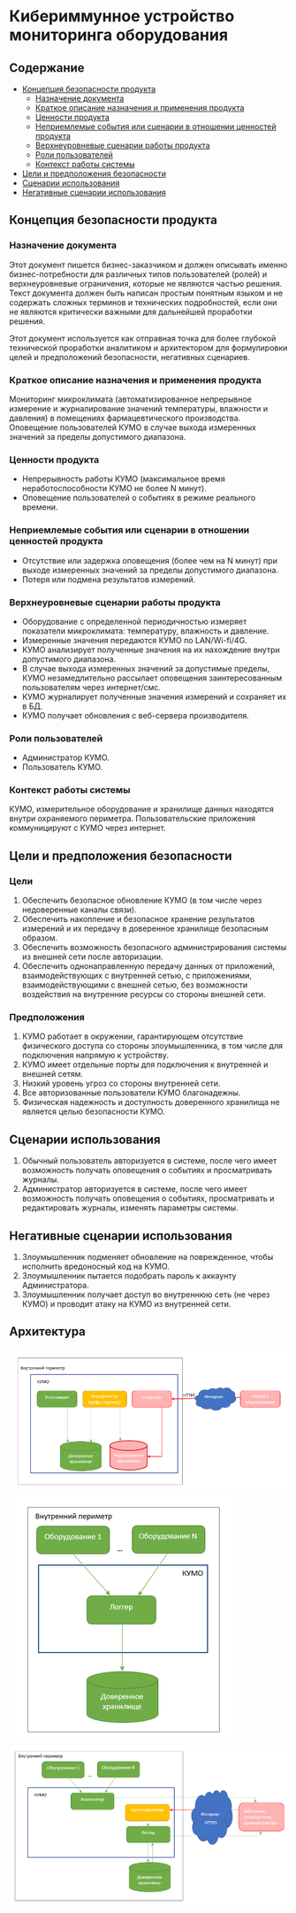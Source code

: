 # Кибериммунное устройство мониторинга оборудования

## Содержание <a name="#содержание-"></a>
- [Концепция безопасности продукта](#концепция-безопасности-продукта-)
  - [Назначение документа](#назначение-документа-)
  - [Краткое описание назначения и применения продукта](#краткое-описание-назначения-и-применения-продукта-)
  - [Ценности продукта](#ценности-продукта-)
  - [Неприемлемые события или сценарии в отношении ценностей продукта](#неприемлемые-события-или-сценарии-в-отношении-ценностей-продукта-)
  - [Верхнеуровневые сценарии работы продукта](#верхнеуровневые-сценарии-работы-продукта-)
  - [Роли пользователей](#роли-пользователей-)
  - [Контекст работы системы](#контекст-работы-системы-)
- [Цели и предположения безопасности](#цели-и-предположения-безопасности-)
- [Сценарии использования](#сценарии-использования-)
- [Негативные сценарии использования](#негативные-сценарии-использования-)
## Концепция безопасности продукта <a name="#концепция-безопасности-продукта-"></a>
### Назначение документа <a name="#назначение-документа-"></a>
Этот документ пишется бизнес-заказчиком и должен описывать именно бизнес-потребности для различных типов пользователей (ролей) и верхнеуровневые ограничения, которые не являются частью решения. Текст документа должен быть написан простым понятным языком и не содержать сложных терминов и технических подробностей, если они не являются критически важными для дальнейшей проработки решения.

Этот документ используется как отправная точка для более глубокой технической проработки аналитиком и архитектором для формулировки целей и предположений безопасности, негативных сценариев.

### Краткое описание назначения и применения продукта <a name="#краткое-описание-назначения-и-применения-продукта-"></a>
Мониторинг микроклимата (автоматизированное непрерывное измерение и журналирование значений температуры, влажности и давления) в помещениях фармацевтического производства. Оповещение пользователей КУМО в случае выхода измеренных значений за пределы допустимого диапазона.

### Ценности продукта <a name="#ценности-продукта-"></a>
* Непрерывность работы КУМО (максимальное время неработоспособности КУМО не более N минут).
* Оповещение пользователей о событиях в режиме реального времени.

### Неприемлемые события или сценарии в отношении ценностей продукта <a name="#неприемлемые-события-или-сценарии-в-отношении-ценностей-продукта-"></a>
* Отсутствие или задержка оповещения (более чем на N минут) при выходе измеренных значений за пределы допустимого диапазона.
* Потеря или подмена результатов измерений.

### Верхнеуровневые сценарии работы продукта <a name="#верхнеуровневые-сценарии-работы-продукта-"></a>
* Оборудование с определенной периодичностью измеряет показатели микроклимата: температуру, влажность и давление.
* Измеренные значения передаются КУМО по LAN/Wi-fi/4G.
* КУМО анализирует полученные значения на их нахождение внутри допустимого диапазона.
* В случае выхода измеренных значений за допустимые пределы, КУМО незамедлительно рассылает оповещения заинтересованным пользователям через интернет/смс.
* КУМО журналирует полученные значения измерений и сохраняет их в БД.
* КУМО получает обновления с веб-сервера производителя.

### Роли пользователей <a name="#роли-пользователей-"></a>
* Администратор КУМО.
* Пользователь КУМО.

### Контекст работы системы <a name="#контекст-работы-системы-"></a>
КУМО, измерительное оборудование и хранилище данных находятся внутри охраняемого периметра. Пользовательские приложения коммуницируют с КУМО через интернет.

## Цели и предположения безопасности <a name="#цели-и-предположения-безопасности-"></a>
### Цели <a name="#"></a>

1. Обеспечить безопасное обновление КУМО (в том числе через недоверенные каналы связи).
2. Обеспечить накопление и безопасное хранение результатов измерений и их передачу в доверенное хранилище безопасным образом.
3. Обеспечить возможность безопасного администрирования системы из внешней сети после авторизации.
4. Обеспечить однонаправленную передачу данных от приложений, взаимодействующих с внутренней сетью, с приложениями, взаимодействующими с внешней сетью, без возможности воздействия на внутренние ресурсы со стороны внешней сети.

### Предположения <a name="#"></a>

1. КУМО работает в окружении, гарантирующем отсутствие физического доступа со стороны злоумышленника, в том числе для подключения напрямую к устройству.
2. КУМО имеет отдельные порты для подключения к внутренней и внешней сетям.
3. Низкий уровень угроз со стороны внутренней сети.
4. Все авторизованные пользователи КУМО благонадежны.
5. Физическая надежность и доступность доверенного хранилища не является целью безопасности КУМО.

## Сценарии использования <a name="#сценарии-использования-"></a>
1. Обычный пользователь авторизуется в системе, после чего имеет возможность получать оповещения о событиях и просматривать журналы.
2. Администратор авторизуется в системе, после чего имеет возможность получать оповещения о событиях, просматривать и редактировать журналы, изменять параметры системы.

## Негативные сценарии использования <a name="#негативные-сценарии-использования-"></a>
1. Злоумышленник подменяет обновление на поврежденное, чтобы исполнить вредоносный код на КУМО.
2. Злоумышленник пытается подобрать пароль к аккаунту Администратора.
3. Злоумышленник получает доступ во внутреннюю сеть (не через КУМО) и проводит атаку на КУМО из внутренней сети.

## Архитектура <a name="#"></a>

![Обновление](https://github.com/Krembrulena/Mini-course-on-the-Kaspersky-s-Cyber-Immune-approach-to-software-development/blob/main/Архитектура/Обновление.png)
![Журналирование](https://github.com/Krembrulena/Mini-course-on-the-Kaspersky-s-Cyber-Immune-approach-to-software-development/blob/main/Архитектура/Журналирование.png)
![Оповещение пользователя и формирование отчетов](https://github.com/Krembrulena/Mini-course-on-the-Kaspersky-s-Cyber-Immune-approach-to-software-development/blob/main/Архитектура/Оповещение%20пользователя%20и%20формирование%20отчетов.png)
